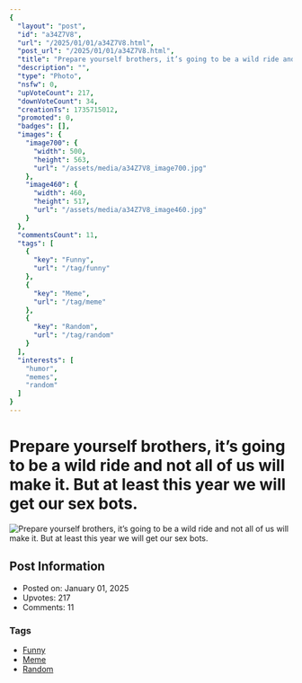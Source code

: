 ```yaml
---
{
  "layout": "post",
  "id": "a34Z7V8",
  "url": "/2025/01/01/a34Z7V8.html",
  "post_url": "/2025/01/01/a34Z7V8.html",
  "title": "Prepare yourself brothers, it’s going to be a wild ride and not all of us will make it. But at least this year we will get our sex bots.",
  "description": "",
  "type": "Photo",
  "nsfw": 0,
  "upVoteCount": 217,
  "downVoteCount": 34,
  "creationTs": 1735715012,
  "promoted": 0,
  "badges": [],
  "images": {
    "image700": {
      "width": 500,
      "height": 563,
      "url": "/assets/media/a34Z7V8_image700.jpg"
    },
    "image460": {
      "width": 460,
      "height": 517,
      "url": "/assets/media/a34Z7V8_image460.jpg"
    }
  },
  "commentsCount": 11,
  "tags": [
    {
      "key": "Funny",
      "url": "/tag/funny"
    },
    {
      "key": "Meme",
      "url": "/tag/meme"
    },
    {
      "key": "Random",
      "url": "/tag/random"
    }
  ],
  "interests": [
    "humor",
    "memes",
    "random"
  ]
}
---
```


# Prepare yourself brothers, it’s going to be a wild ride and not all of us will make it. But at least this year we will get our sex bots.

![Prepare yourself brothers, it’s going to be a wild ride and not all of us will make it. But at least this year we will get our sex bots.](/assets/media/a34Z7V8_image700.jpg)

## Post Information

- Posted on: January 01, 2025
- Upvotes: 217
- Comments: 11

### Tags

- [Funny](/tag/Funny)
- [Meme](/tag/Meme)
- [Random](/tag/Random)
